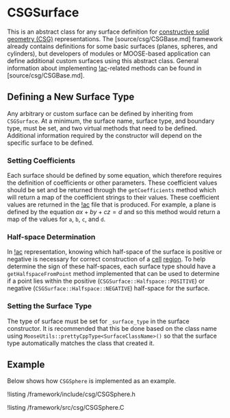 # CSGSurface

This is an abstract class for any surface definition for [constructive solid geometry (CSG)](syntax/CSG/index.md) representations.
The [source/csg/CSGBase.md] framework already contains definitions for some basic surfaces (planes, spheres, and cylinders), but developers of modules or MOOSE-based application can define additional custom surfaces using this abstract class.
General information about implementing [!ac](CSG)-related methods can be found in [source/csg/CSGBase.md].

## Defining a New Surface Type

Any arbitrary or custom surface can be defined by inheriting from `CSGSurface`.
At a minimum, the surface name, surface type, and boundary type, must be set, and two virtual methods that need to be defined.
Additional information required by the constructor will depend on the specific surface to be defined.

### Setting Coefficients

Each surface should be defined by some equation, which therefore requires the definition of coefficients or other parameters.
These coefficient values should be set and be returned through the `getCoefficients` method which will return a map of the coefficient strings to their values.
These coefficient values are returned in the [!ac](JSON) file that is produced.
For example, a plane is defined by the equation $ax + by + cz = d$ and so this method would return a map of the values for `a`, `b`, `c`, and `d`.

### Half-space Determination

In [!ac](CSG) representation, knowing which half-space of the surface is positive or negative is necessary for correct construction of a [cell](source/csg/CSGBase.md#cells) [region](source/csg/CSGBase.md#regions).
To help determine the sign of these half-spaces, each surface type should have a `getHalfspaceFromPoint` method implemented that can be used to determine if a point lies within the positive (`CSGSurface::Halfspace::POSITIVE`) or negative (`CSGSurface::Halfspace::NEGATIVE`) half-space for the surface.

### Setting the Surface Type

The type of surface must be set for `_surface_type` in the surface constructor.
It is recommended that this be done based on the class name using `MooseUtils::prettyCppType<SurfaceClassName>()` so that the surface type automatically matches the class that created it.

## Example

Below shows how `CSGSphere` is implemented as an example.

!listing /framework/include/csg/CSGSphere.h

!listing /framework/src/csg/CSGSphere.C

